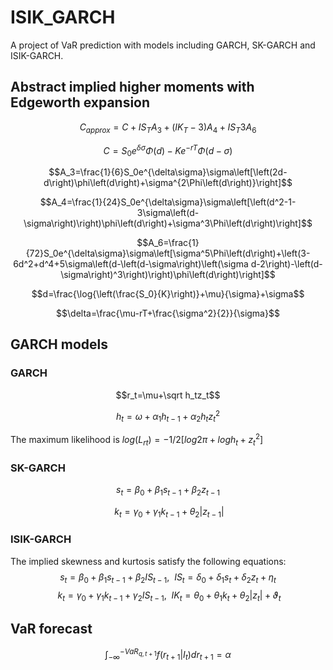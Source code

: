 # ISIK_GARCH
A project of VaR prediction with models including GARCH, SK-GARCH and ISIK-GARCH.
## Abstract implied higher moments with Edgeworth expansion
$$C_{approx}=C+IS_TA_3+(IK_T-3)A_4+IS_T3A_6$$

$$C=S_0e^{\delta\sigma}\Phi\left(d\right)-Ke^{-rT}\Phi\left(d-\sigma\right)$$

$$A_3=\frac{1}{6}S_0e^{\delta\sigma}\sigma\left[\left(2d-d\right)\phi\left(d\right)+\sigma^{2\Phi\left(d\right)}\right]$$

$$A_4=\frac{1}{24}S_0e^{\delta\sigma}\sigma\left[\left(d^2-1-3\sigma\left(d-\sigma\right)\right)\phi\left(d\right)+\sigma^3\Phi\left(d\right)\right]$$

$$A_6=\frac{1}{72}S_0e^{\delta\sigma}\sigma\left[\sigma^5\Phi\left(d\right)+\left(3-6d^2+d^4+5\sigma\left(d-\left(d-\sigma\right)\left(\sigma d-2\right)-\left(d-\sigma\right)^3\right)\right)\phi\left(d\right)\right]$$

$$d=\frac{\log{\left(\frac{S_0}{K}\right)}+\mu}{\sigma}+\sigma$$

$$\delta=\frac{\mu-rT+\frac{\sigma^2}{2}}{\sigma}$$
## GARCH models
### GARCH
$$r_t=\mu+\sqrt h_tz_t$$

$$h_t=\omega+\alpha_1h_{t-1}+\alpha_2h_tz_t^2$$

The maximum likelihood is $log(L_{rt})=-1/2[log2π+logh_t+z_t^2]$
### SK-GARCH
$$s_t=\beta_0+\beta_1s_{t-1}+\beta_2z_{t-1}$$

$$\ k_t=\gamma_0+\gamma_1k_{t-1}+\theta_2\left|z_{t-1}\right|$$
### ISIK-GARCH
The implied skewness and kurtosis satisfy the following equations:
$$s_t=\beta_0+\beta_1s_{t-1}+\beta_2IS_{t-1},\ \ IS_t=\delta_0+\delta_1s_t+\delta_2z_t+\eta_t$$
$$\ k_t=\gamma_0+\gamma_1k_{t-1}+\gamma_2IS_{t-1},\ \ IK_t=\theta_0+\theta_1k_t+\theta_2\left|z_t\right|+\vartheta_t$$

## VaR forecast
$$\int_{-\infty}^{-VaR_{q,t+1}}{f\left(r_{t+1}\middle| I_t\right)dr_{t+1}}=\alpha$$
